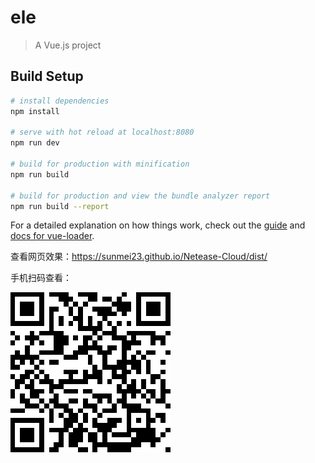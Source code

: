 # ele

> A Vue.js project

## Build Setup

``` bash
# install dependencies
npm install

# serve with hot reload at localhost:8080
npm run dev

# build for production with minification
npm run build

# build for production and view the bundle analyzer report
npm run build --report
```

For a detailed explanation on how things work, check out the [guide](http://vuejs-templates.github.io/webpack/) and [docs for vue-loader](http://vuejs.github.io/vue-loader).

查看网页效果：https://sunmei23.github.io/Netease-Cloud/dist/


手机扫码查看：


![二维码](https://raw.githubusercontent.com/sunmei23/imitation-ele/master/img-README/二维码.png)
